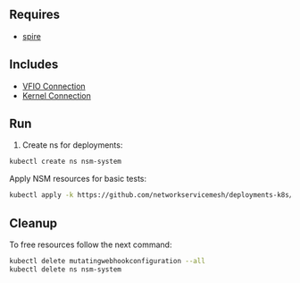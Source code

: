 ## Requires

- [spire](../spire)

## Includes

- [VFIO Connection](../use-cases/Vfio2Noop)
- [Kernel Connection](../use-cases/SriovKernel2Noop)

## Run

1. Create ns for deployments:
```bash
kubectl create ns nsm-system
```

Apply NSM resources for basic tests:
```bash
kubectl apply -k https://github.com/networkservicemesh/deployments-k8s/examples/sriov?ref=8a42d7ab4006f70e9e3e9aabc38c97283a3b4aeb
```

## Cleanup

To free resources follow the next command:
```bash
kubectl delete mutatingwebhookconfiguration --all
kubectl delete ns nsm-system
```
